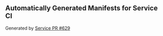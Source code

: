 ## Automatically Generated Manifests for Service CI
Generated by [Service PR #629](https://github.com/trustyai-explainability/trustyai-explainability/pull/629)
